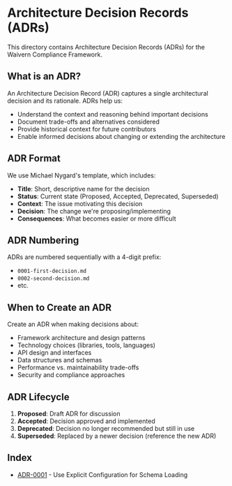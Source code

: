 # Architecture Decision Records (ADRs)

This directory contains Architecture Decision Records (ADRs) for the Waivern Compliance Framework.

## What is an ADR?

An Architecture Decision Record (ADR) captures a single architectural decision and its rationale. ADRs help us:

- Understand the context and reasoning behind important decisions
- Document trade-offs and alternatives considered
- Provide historical context for future contributors
- Enable informed decisions about changing or extending the architecture

## ADR Format

We use Michael Nygard's template, which includes:

- **Title**: Short, descriptive name for the decision
- **Status**: Current state (Proposed, Accepted, Deprecated, Superseded)
- **Context**: The issue motivating this decision
- **Decision**: The change we're proposing/implementing
- **Consequences**: What becomes easier or more difficult

## ADR Numbering

ADRs are numbered sequentially with a 4-digit prefix:
- `0001-first-decision.md`
- `0002-second-decision.md`
- etc.

## When to Create an ADR

Create an ADR when making decisions about:

- Framework architecture and design patterns
- Technology choices (libraries, tools, languages)
- API design and interfaces
- Data structures and schemas
- Performance vs. maintainability trade-offs
- Security and compliance approaches

## ADR Lifecycle

1. **Proposed**: Draft ADR for discussion
2. **Accepted**: Decision approved and implemented
3. **Deprecated**: Decision no longer recommended but still in use
4. **Superseded**: Replaced by a newer decision (reference the new ADR)

## Index

- [ADR-0001](0001-explicit-schema-loading-over-autodiscovery.md) - Use Explicit Configuration for Schema Loading
